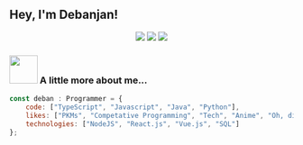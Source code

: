 ## Hey, I'm Debanjan!


<p align="center">
  <a href="https://drive.google.com/file/d/10P8dDHFuAQqfRBNYNYx9heOZgByG9Slj/view?usp=sharing"><img src="https://img.shields.io/badge/Resume-grey?style=for-the-badge&logo=latex" /></a>
  <a href="https://www.linkedin.com/in/debanjan-dhar-85714515a/"><img src="https://img.shields.io/badge/Linkedin-blue?style=for-the-badge&logo=linkedin" /></a>
  <a href="https://twitter.com/DEBANJANDHAR14"><img src="https://img.shields.io/badge/Twitter-grey?style=for-the-badge&logo=twitter" /></a>
</p>

### <img src="https://media.giphy.com/media/VgCDAzcKvsR6OM0uWg/giphy.gif" width="50"> A little more about me...  

```javascript
const deban : Programmer = {
    code: ["TypeScript", "Javascript", "Java", "Python"],
    likes: ["PKMs", "Competative Programming", "Tech", "Anime", "Oh, did i say Programming?"],
    technologies: ["NodeJS", "React.js", "Vue.js", "SQL"]
};
```
